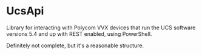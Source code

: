 # UcsApi
Library for interacting with Polycom VVX devices that run the UCS software versions 5.4 and up with REST enabled, using PowerShell.

Definitely not complete, but it's a reasonable structure.

